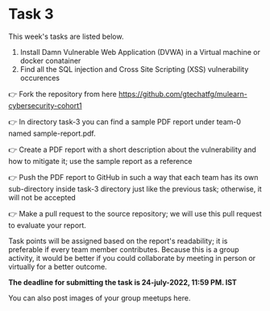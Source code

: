 # Task 3

This week's tasks are listed below. 

1. Install Damn Vulnerable Web Application (DVWA) in a Virtual machine or docker conatainer
2. Find all the SQL injection and Cross Site Scripting (XSS) vulnerability occurences


👉 Fork the repository from here  https://github.com/gtechatfg/mulearn-cybersecurity-cohort1

👉 In directory task-3 you can find a sample PDF report under team-0 named sample-report.pdf.

👉 Create a PDF report with a short description about the vulnerability and how to mitigate it; use the sample report as a reference

👉 Push the PDF report to GitHub in such a way that each team has its own sub-directory inside task-3 directory just like the previous task; otherwise, it will not be accepted

👉 Make a pull request to the source repository; we will use this pull request to evaluate your report.


Task points will be assigned based on the report's readability; it is preferable if every team member contributes. Because this is a group activity, it would be better if you could collaborate by meeting in person or virtually for a better outcome.

**The deadline for submitting the task is 24-july-2022, 11:59 PM. IST**

You can also post images of your group meetups here.
